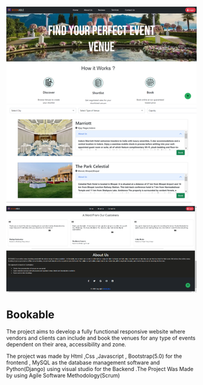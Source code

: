 ![logo](https://github.com/GurdeepSingh-767/bookable/blob/main/screenshots/Final_Bookable.png)
![logo](https://github.com/GurdeepSingh-767/bookable/blob/main/screenshots/img7.png)
![logo](https://github.com/GurdeepSingh-767/bookable/blob/main/screenshots/img3.png)
# Bookable
The project aims to develop a fully functional responsive website where vendors and clients can include
and book the venues for any type of events dependent on their area, accessibility and zone.

The project was made by Html ,Css ,Javascript , Bootstrap(5.0) for the frontend , MySQL as the database
management software and Python(Django) using visual studio for the Backend .The Project Was Made by
using Agile Software Methodology(Scrum)
